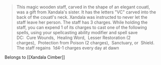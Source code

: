 > This magic wooden staff, carved in the shape of an elegant couatl, was a gift from Xandala's sister. It has the letters "VC" carved into the back of the couatl's neck. Xandala was instructed to never let the staff leave her person.
> The staff has 3 charges. While holding the staff, you can expend 1 of its charges to cast one of the following spells, using your spellcasting ability modifier and spell save DC:  Cure Wounds,  Healing Word,  Lesser Restoration (2 charges),  Protection from Poison (2 charges),  Sanctuary, or  Shield.
> The staff regains  1d4-1 charges every day at dawn

Belongs to [[Xandala Cimber]]
